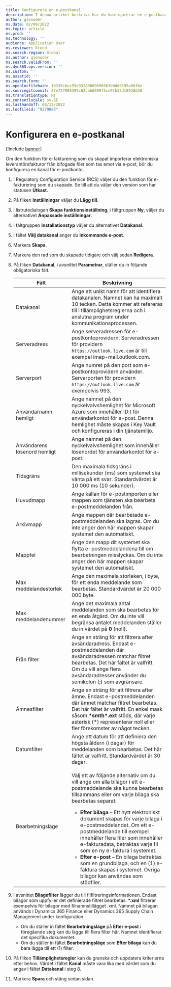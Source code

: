 ```yaml
---
title: Konfigurera en e-postkanal
description: I denna artikel beskrivs hur du konfigurerar en e-postkanal för mottagning av e-fakturor.
author: gionoder
ms.date: 02/09/2022
ms.topic: article
ms.prod: ''
ms.technology: ''
audience: Application User
ms.reviewer: kfend
ms.search.region: Global
ms.author: gionoder
ms.search.validFrom: ''
ms.dyn365.ops.version: ''
ms.custom: ''
ms.assetid: ''
ms.search.form: ''
ms.openlocfilehash: 19339cbcc59e93289609690363b0dd9195a66f6e
ms.sourcegitcommit: 87e727005399c82cbb6509f5ce9fb33d18928d30
ms.translationtype: HT
ms.contentlocale: sv-SE
ms.lasthandoff: 08/12/2022
ms.locfileid: "9279883"
---
```

# <a name="configure-an-email-channel"></a>Konfigurera en e-postkanal

[!include [banner](../includes/banner.md)]

Om den funktion för e-fakturering som du skapat importerar elektroniska leverantörsfakturor från bifogade filer som tas emot via e-post, bör du konfigurera en kanal för e-postkonto.

1. I Regulatory Configuration Service (RCS) väljer du den funktion för e-fakturering som du skapade. Se till att du väljer den version som har statusen **Utkast**.
2. På fliken **Inställningar** väljer du **Lägg till**.
3. I listrutedialogen **Skapa funktionsinställning**, i fältgruppen **Ny**, väljer du alternativet **Anpassade inställningar**.
4. I fältgruppen **Installationstyp** väljer du alternativet **Datakanal**.
5. I fältet **Välj datakanal** anger du **Inkommande e-post**.
6. Markera **Skapa**.
7. Markera den rad som du skapade tidigare och välj sedan **Redigera**.
8. På fliken **Datakanal**, i avsnittet **Parametrar**, ställer du in följande obligatoriska fält.

    | Fält                | Beskrivning |
    |----------------------|-------------|
    | Datakanal         | Ange ett unikt namn för att identifiera datakanalen. Namnet kan ha maximalt 10 tecken. Detta kommer att refereras till i tillämplighetsreglerna och i anslutna program under kommunikationsprocessen. |
    | Serveradress       | Ange serveradressen för e-postkontoprovidern. Serveradressen för providern `https://outlook.live.com` är till exempel imap-mail.outlook.com. |
    | Serverport          | Ange numret på den port som e-postkontoprovidern använder. Serverporten för providern `https://outlook.live.com` är exempelvis 993. |
    | Användarnamn hemligt     | Ange namnet på den nyckelvalvshemlighet för Microsoft Azure som innehåller ID:t för användarkontot för e-post. Denna hemlighet måste skapas i Key Vault och konfigureras i din tjänstemiljö. |
    | Användarens lösenord hemligt | Ange namnet på den nyckelvalvshemlighet som innehåller lösenordet för användarkontot för e-post. |
    | Tidsgräns              | Den maximala tidsgräns i millisekunder (ms) som systemet ska vänta på ett svar. Standardvärdet är 10 000 ms (10 sekunder). |
    | Huvudmapp          | Ange källan för e-postimporten eller mappen som tjänsten ska bearbeta e-postmeddelanden från. |
    | Arkivmapp       | Ange mappen där bearbetade e-postmeddelanden ska lagras. Om du inte anger den här mappen skapar systemet den automatiskt. |
    | Mappfel         | Ange den mapp dit systemet ska flytta e-postmeddelandena till om bearbetningen misslyckas. Om du inte anger den här mappen skapar systemet den automatiskt. |
    | Max meddelandestorlek     | Ange den maximala storleken, i byte, för ett enda meddelande som bearbetas. Standardvärdet är 20 000 000 byte. |
    | Max meddelandenummer   | Ange det maximala antal meddelanden som ska bearbetas för en enda åtgärd. Om du inte vill begränsa antalet meddelanden ställer du in värdet på **0** (noll). |
    | Från filter          | Ange en sträng för att filtrera after avsändaradress. Endast e-postmeddelanden där avsändaradressen matchar filtret bearbetas. Det här fältet är valfritt. Om du vill ange flera avsändaradresser använder du semikolon (;) som avgränsare. |
    | Ämnesfilter       | Ange en sträng för att filtrera after ämne. Endast e-postmeddelanden där ämnet matchar filtret bearbetas. Det här fältet är valfritt. En enkel mask såsom **\*smth\*.ext** stöds, där varje asterisk (\*) representerar noll eller fler förekomster av något tecken. |
    | Datumfilter          | Ange ett datum för att definiera den högsta åldern (i dagar) för meddelanden som bearbetas. Det här fältet är valfritt. Standardvärdet är 30 dagar. |
    | Bearbetningsläge      | <p>Välj ett av följande alternativ om du vill ange om alla bilagor i ett e-postmeddelande ska kunna bearbetas tillsammans eller om varje bilaga ska bearbetas separat:</p><ul><li><b>Efter bilaga</b> – Ett nytt elektroniskt dokument skapas för varje bilaga i e-postmeddelandet. Om ett e-postmeddelande till exempel innehåller flera filer som innehåller e-fakturadata, betraktas varje fil som en ny e-faktura i systemet.</li><li><b>Efter e-post</b> – En bilaga betraktas som en grundbilaga, och en (1) e-faktura skapas i systemet. Övriga bilagor kan användas som stödfiler.</li></ul> |

9. I avsnittet **Bilagefilter** lägger du till filfiltreringsinformationen. Endast bilagor som uppfyller det definierade filtret bearbetas. **\*.xml** filtrerar exempelvis för bilagor med filnamnstillägget .xml. Namnet på bilagan används i Dynamics 365 Finance eller Dynamics 365 Supply Chain Management under konfiguration.

    - Om du ställer in fältet **Bearbetningsläge** på **Efter e-post** i föregående steg kan du lägga till flera filter här. Namnet identifierar det specifika dokumentet.
    - Om du ställer in fältet **Bearbetningsläge** som **Efter bilaga** kan du bara lägga till ett (1) filter.

10. På fliken **Tillämplighetsregler** kan du granska och uppdatera kriterierna efter behov. Värdet i fältet **Kanal** måste vara lika med värdet som du angav i fältet **Datakanal** i steg 8.
11. Markera **Spara** och stäng sedan sidan.
